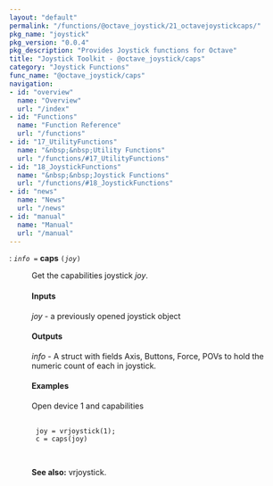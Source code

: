 ```yaml
---
layout: "default"
permalink: "/functions/@octave_joystick/21_octavejoystickcaps/"
pkg_name: "joystick"
pkg_version: "0.0.4"
pkg_description: "Provides Joystick functions for Octave"
title: "Joystick Toolkit - @octave_joystick/caps"
category: "Joystick Functions"
func_name: "@octave_joystick/caps"
navigation:
- id: "overview"
  name: "Overview"
  url: "/index"
- id: "Functions"
  name: "Function Reference"
  url: "/functions"
- id: "17_UtilityFunctions"
  name: "&nbsp;&nbsp;Utility Functions"
  url: "/functions/#17_UtilityFunctions"
- id: "18_JoystickFunctions"
  name: "&nbsp;&nbsp;Joystick Functions"
  url: "/functions/#18_JoystickFunctions"
- id: "news"
  name: "News"
  url: "/news"
- id: "manual"
  name: "Manual"
  url: "/manual"
---
```

<dl class="first-deftypefn def-block">
<dt class="deftypefn def-line" id="index-caps"><span class="category-def">: </span><span><code class="def-type"><var class="var">info</var> =</code> <strong class="def-name">caps</strong> <code class="def-code-arguments">(<var class="var">joy</var>)</code><a class="copiable-link" href="#index-caps"></a></span></dt>
<dd><p>Get the capabilities joystick <var class="var">joy</var>.
</p>
<h4 class="subsubheading" id="Inputs"><span>Inputs<a class="copiable-link" href="#Inputs"></a></span></h4>
<p><var class="var">joy</var> - a previously opened joystick object<br>
</p>
<h4 class="subsubheading" id="Outputs"><span>Outputs<a class="copiable-link" href="#Outputs"></a></span></h4>
<p><var class="var">info</var> - A struct with fields Axis, Buttons, Force, POVs to hold the numeric count of each in joystick.<br>
</p>
<h4 class="subsubheading" id="Examples"><span>Examples<a class="copiable-link" href="#Examples"></a></span></h4>
<p>Open device 1 and capabilities
 </p><div class="example">
<pre class="example-preformatted"> <code class="code">
 joy = vrjoystick(1);
 c = caps(joy)
 </code>
 </pre></div>


<p><strong class="strong">See also:</strong> vrjoystick.
 </p></dd></dl>